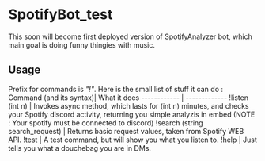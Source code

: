 # SpotifyBot_test
This soon will become first deployed version of SpotifyAnalyzer bot, which main goal is doing funny thingies with music.
## Usage
Prefix for commands is _"!"_.
Here is the  small list of stuff it can do : 
Command (and its syntax)| What it does
------------ | -------------
!listen (int n) | Invokes async method, which lasts for (int n) minutes, and checks your Spotify discord activity, returning you simple analyzis in embed (NOTE : Your spotify must be connected to discord)
!search (string search_request) | Returns basic request values, taken from Spotify WEB API.
!test | A test command, but will show you what you listen to.
!help | Just tells you what a douchebag you are in DMs.
